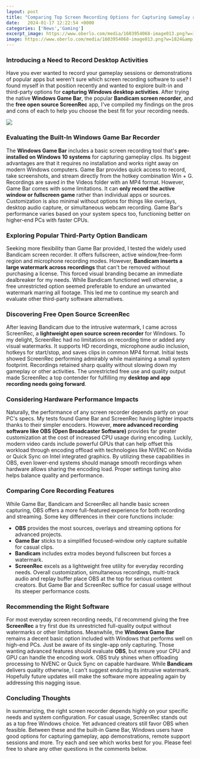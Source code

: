 ```yaml
---
layout: post
title: "Comparing Top Screen Recording Options for Capturing Gameplay and Apps on Windows 10"
date:   2024-01-17 12:22:54 +0000
categories: ['News','Gaming']
excerpt_image: https://www.oberlo.com/media/1603954068-image013.png?w=1824&amp;fit=max
image: https://www.oberlo.com/media/1603954068-image013.png?w=1824&amp;fit=max
---
```


### Introducing a Need to Record Desktop Activities 
Have you ever wanted to record your gameplay sessions or demonstrations of popular apps but weren't sure which screen recording software to use? I found myself in that position recently and wanted to explore built-in and third-party options for **capturing Windows desktop activities**. After trying the native **Windows Game Bar**, the popular **Bandicam screen recorder**, and the **free open source ScreenRec** app, I've compiled my findings on the pros and cons of each to help you choose the best fit for your recording needs. 

![](https://www.techmagnetism.com/wp-content/uploads/2017/01/bandicam_gamerecording_big.png)
### Evaluating the Built-In Windows Game Bar Recorder  
The **Windows Game Bar** includes a basic screen recording tool that's **pre-installed on Windows 10 systems** for capturing gameplay clips. Its biggest advantages are that it requires no installation and works right away on modern Windows computers. Game Bar provides quick access to record, take screenshots, and stream directly from the hotkey combination Win + G. Recordings are saved in the Videos folder with an MP4 format. 
However, Game Bar comes with some limitations. It can **only record the active window or fullscreen game** rather than individual apps or sources. Customization is also minimal without options for things like overlays, desktop audio capture, or simultaneous webcam recording. Game Bar's performance varies based on your system specs too, functioning better on higher-end PCs with faster CPUs.
### Exploring Popular Third-Party Option Bandicam 
Seeking more flexibility than Game Bar provided, I tested the widely used Bandicam screen recorder. It offers fullscreen, active window,free-form region and microphone recording modes. However, **Bandicam inserts a large watermark across recordings** that can't be removed without purchasing a license. This forced visual branding became an immediate dealbreaker for my needs. 
While Bandicam functioned well otherwise, a free unrestricted option seemed preferable to endure an unwanted watermark marring all footage. This led me to continue my search and evaluate other third-party software alternatives.
### Discovering Free Open Source ScreenRec 
After leaving Bandicam due to the intrusive watermark, I came across ScreenRec, a **lightweight open source screen recorder** for Windows. To my delight, ScreenRec had no limitations on recording time or added any visual watermarks. It supports HD recordings, microphone audio inclusion, hotkeys for start/stop, and saves clips in common MP4 format. 
Initial tests showed ScreenRec performing admirably while maintaining a small system footprint. Recordings retained sharp quality without slowing down my gameplay or other activities. The unrestricted free use and quality output made ScreenRec a top contender for fulfilling my **desktop and app recording needs going forward**.
### Considering Hardware Performance Impacts
Naturally, the performance of any screen recorder depends partly on your PC's specs. My tests found Game Bar and ScreenRec having lighter impacts thanks to their simpler encoders. However, **more advanced recording software like OBS (Open Broadcaster Software)** provides far greater customization at the cost of increased CPU usage during encoding. 
Luckily, modern video cards include powerful GPUs that can help offset this workload through encoding offload with technologies like NVENC on Nvidia or Quick Sync on Intel integrated graphics. By utilizing these capabilities in OBS, even lower-end systems should manage smooth recordings when hardware allows sharing the encoding load. Proper settings tuning also helps balance quality and performance.
### Comparing Core Recording Features 
While Game Bar, Bandicam and ScreenRec all handle basic screen capturing, OBS offers a more full-featured experience for both recording and streaming. Some key differences in their core functions include:
- **OBS** provides the most sources, overlays and streaming options for advanced projects.
- **Game Bar** sticks to a simplified focused-window only capture suitable for casual clips.  
- **Bandicam** includes extra modes beyond fullscreen but forces a watermark.
- **ScreenRec** excels as a lightweight free utility for everyday recording needs.
Overall customization, simultaneous recordings, multi-track audio and replay buffer place OBS at the top for serious content creators. But Game Bar and ScreenRec suffice for casual usage without its steeper performance costs.
### Recommending the Right Software  
For most everyday screen recording needs, I'd recommend giving the free **ScreenRec** a try first due its unrestricted full-quality output without watermarks or other limitations. 
Meanwhile, the **Windows Game Bar** remains a decent basic option included with Windows that performs well on high-end PCs. Just be aware of its single-app only capturing.
Those wanting advanced features should evaluate **OBS**, but ensure your CPU and GPU can handle the encoding work. OBS truly shines when offloading processing to NVENC or Quick Sync on capable hardware.
While **Bandicam** delivers quality otherwise, I can't suggest enduring its intrusive watermark. Hopefully future updates will make the software more appealing again by addressing this nagging issue.
### Concluding Thoughts 
In summarizing, the right screen recorder depends highly on your specific needs and system configuration. For casual usage, ScreenRec stands out as a top free Windows choice. Yet advanced creators still favor OBS when feasible. Between these and the built-in Game Bar, Windows users have good options for capturing gameplay, app demonstrations, remote support sessions and more. Try each and see which works best for you. Please feel free to share any other questions in the comments below.
